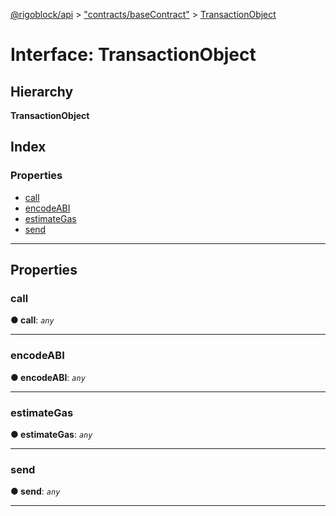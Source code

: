 [@rigoblock/api](../README.md) > ["contracts/baseContract"](../modules/_contracts_basecontract_.md) > [TransactionObject](../interfaces/_contracts_basecontract_.transactionobject.md)

# Interface: TransactionObject

## Hierarchy

**TransactionObject**

## Index

### Properties

* [call](_contracts_basecontract_.transactionobject.md#call)
* [encodeABI](_contracts_basecontract_.transactionobject.md#encodeabi)
* [estimateGas](_contracts_basecontract_.transactionobject.md#estimategas)
* [send](_contracts_basecontract_.transactionobject.md#send)

---

## Properties

<a id="call"></a>

###  call

**● call**: *`any`*

___
<a id="encodeabi"></a>

###  encodeABI

**● encodeABI**: *`any`*

___
<a id="estimategas"></a>

###  estimateGas

**● estimateGas**: *`any`*

___
<a id="send"></a>

###  send

**● send**: *`any`*

___

